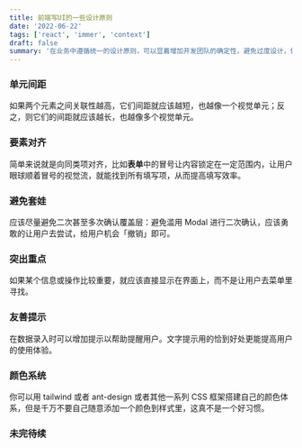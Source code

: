 ```yaml
---
title: 前端写UI的一些设计原则
date: '2022-06-22'
tags: ['react', 'immer', 'context']
draft: false
summary: '在业务中遵循统一的设计原则，可以显着增加开发团队的确定性，避免过度设计，保持系统一致性，让设计师专注于最需要的地方。'
---
```


### 单元间距

如果两个元素之间关联性越高，它们间距就应该越短，也越像一个视觉单元；反之，则它们的间距就应该越长，也越像多个视觉单元。

### 要素对齐

简单来说就是向同类项对齐，比如**表单**中的冒号让内容锁定在一定范围内，让用户眼球顺着冒号的视觉流，就能找到所有填写项，从而提高填写效率。

### 避免套娃

应该尽量避免二次甚至多次确认覆盖层：避免滥用 Modal 进行二次确认，应该勇敢的让用户去尝试，给用户机会「撤销」即可。

### 突出重点

如果某个信息或操作比较重要，就应该直接显示在界面上，而不是让用户去菜单里寻找。

### 友善提示

在数据录入时可以增加提示以帮助提醒用户。文字提示用的恰到好处更能提高用户的使用体验。

### 颜色系统

你可以用 tailwind 或者 ant-design 或者其他一系列 CSS 框架搭建自己的颜色体系，但是千万不要自己随意添加一个颜色到样式里，这真不是一个好习惯。

### 未完待续

